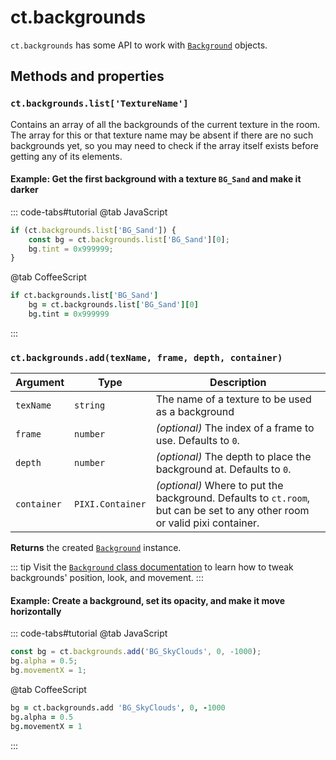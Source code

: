 # ct.backgrounds

`ct.backgrounds` has some API to work with [`Background`](Background.md) objects.

## Methods and properties

### `ct.backgrounds.list['TextureName']`

Contains an array of all the backgrounds of the current texture in the room. The array for this or that texture name may be absent if there are no such backgrounds yet, so you may need to check if the array itself exists before getting any of its elements.

#### Example: Get the first background with a texture `BG_Sand` and make it darker

::: code-tabs#tutorial
@tab JavaScript
```js
if (ct.backgrounds.list['BG_Sand']) {
    const bg = ct.backgrounds.list['BG_Sand'][0];
    bg.tint = 0x999999;
}
```
@tab CoffeeScript
```coffee
if ct.backgrounds.list['BG_Sand']
    bg = ct.backgrounds.list['BG_Sand'][0]
    bg.tint = 0x999999
```
:::

### `ct.backgrounds.add(texName, frame, depth, container)`

Argument | Type | Description
-|-|-
`texName` | `string` | The name of a texture to be used as a background
`frame` | `number` | *(optional)* The index of a frame to use. Defaults to `0`.
`depth` | `number` | *(optional)* The depth to place the background at. Defaults to `0`.
`container` | `PIXI.Container` | *(optional)* Where to put the background. Defaults to `ct.room`, but can be set to any other room or valid pixi container.

**Returns** the created [`Background`](Background.html) instance.

::: tip
Visit the [`Background` class documentation](Background.html) to learn how to tweak backgrounds' position, look, and movement.
:::

#### Example: Create a background, set its opacity, and make it move horizontally

::: code-tabs#tutorial
@tab JavaScript
```js
const bg = ct.backgrounds.add('BG_SkyClouds', 0, -1000);
bg.alpha = 0.5;
bg.movementX = 1;
```
@tab CoffeeScript
```coffee
bg = ct.backgrounds.add 'BG_SkyClouds', 0, -1000
bg.alpha = 0.5
bg.movementX = 1
```
:::